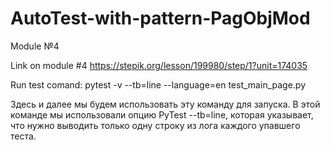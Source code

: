 # AutoTest-with-pattern-PagObjMod
Module №4

Link on module #4 https://stepik.org/lesson/199980/step/1?unit=174035

Run test comand: pytest -v --tb=line --language=en test_main_page.py

Здесь и далее мы будем использовать эту команду для запуска. В этой команде мы использовали опцию PyTest --tb=line, которая указывает, что нужно выводить только одну строку из лога каждого упавшего теста. 
